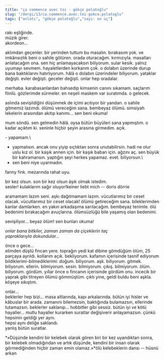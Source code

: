 ```yaml
---
title: "ça commence avec toi - gökçe polatoğlu"
slug: "/dergi/13/ca.commence.avec.toi-gokce.polatoglu"
tags: ["anlatı", "gökçe polatoğlu","sayı: on üç"]
---
```

rakı eşliğinde.  
müzik girer.\
akordeon...

aklımdan geçenler. bir yerinden tuttum bu masalın. bırakasım yok. ve
imkânsızlık beni o sahile götüren. orada oturacağım. kırmızıyla.
masalları anlatacağım ona. sen hiç anlamayacaksın biliyorum. sular
kesik. yalnız uyumayı sevmem. hayaletlerden korkarım çok. o dolabın
üzerinde durup bana baktıklarını hatırlıyorum. hâlâ o dolabın
üzerindeler biliyorum. yataklar değişti. evler değişti. geceler değişti.
onlar hep oradalar.

merhaba. karabasanlardan bahsedip kimsenin canını sıkamam. saçlarım
fönlü. gözlerimde sürmeler. en neşeli maskem var suratımda. o gelecek.

aslında sevişildiğini düşünmek de içimi acıtıyor bir yandan. o sahile
gitmemiz lazımdı. ölümü vereceğim sana. bembeyaz ölümü. simsiyah
lekelerin arasından akıtıp kanımı... sen beni okuma!

mum söndü. sen gelmedin hâlâ. oysa bütün büyüleri sana yapmıştım. o
kadar açıktım ki. seninle hiçbir şeyin arasına girmedim. açık.

\- yapamam.\
- yapmalısın. ancak onu yiyip sıçtıktan sonra unutabilirsin. hadi ne
olur uslu kız ol. bir kaşık annen için. bir kaşık baban için. ağzını aç.
sen büyük bir kahramansın. yaptığın şeyi herkes yapamaz. evet.
biliyorsun.\
- sen beni niye uyarmadın.

fanny fink. mezarında rahat uyu.

bir kez olsun. son bir kez olsun âşık olmak istedim.\
sesler! kulaklarım sağır oluyor!keiner liebt mich -- doris dörrie

aramamam lazım seni. aşkı dağıtmamam lazım. vücutlarımız bir ceset
olacak. vücutlarımız bir ceset olacak! ölümü getireceğim sana.
bileklerimden kanlar damlarken. en yakın arkadaşıma sarılacağım.
bembeyaz tenimle. ölü bedenimi bırakacağım avuçlarına. ölümsüzlüğü bile
yaşamış olan bedenimi.

sevişiliyor... beyaz ölüm! sen bunları okuma!

*onlar bana bitkiler, zaman zaman da çiçeklerin taç
yapraklarıyla dokundular...*

önce o gece...\
elimden düştü fincan yere. toprağın yedi kat dibine gömdüğüm ölüm, 25
parçaya ayrıldı. kollarım açık. bekliyorum. kafamın içerisinde tasnif
ediyorum bildiklerimi-bilmediklerimi: doğum. biliyorum. aşk. biliyorum.
gitmek. biliyorum. ellerin. bilmiyorum. sesin. bilmiyorum. çıkış.
bilmiyorum. ölüm. biliyorum. gördüm. yıllar önce o fincanın içerisinde
gördüm onu. incecik bir yaprak gibi titreyen ölümü gömmüştüm. çıktı
yine, geldi buldu beni aşkla. köşeye sıkıştım.

onlar...\
beklerler hep bizi... masa altlarında, kapı arkalarında. bütün iyi
hisler ve kâbuslar bir arada. zamanını bilemezsin, baktığında
bulamazsın, ellerinde tutamazsın. beklerler saklanıp... hobbitler gibi
sessiz. bütün iyi ve kötü hayaller... mutlu hayaller kurarken suratlar
değişiverir anlayamazsın. çünkü hepsinin geldiği yer aynı.\
hepsi aynı deliğe saklandı.\
yanlış bütün suratlar.

*«Düşünde kendini bir kelebek olarak gören biri bir kez uyandıktan
sonra, bir kelebek olmadığından ve artık düşünde, kendini bir insan
olarak görmediğinden hiçbir zaman emin olamaz.»*ölü kelebeklerin dansı
-- hüsnü arkan
